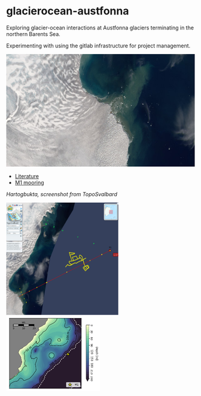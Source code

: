 # glacierocean-austfonna

Exploring glacier-ocean interactions at Austfonna glaciers terminating in the northern Barents Sea.

Experimenting with using the gitlab infrastructure for project management.

<img src="images/austf.PNG"  width="605" height="300">


- [Literature](literature/literature.md)
- [M1 mooring](literature/literature.md)

*Hartogbukta, screenshot from TopoSvalbard*

<img src="images/afm1.png"  width="300" height="300">
<img src="images/m1_map_coast.png"  width="250" height="200">

